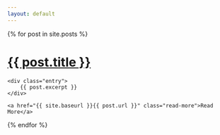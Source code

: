 ```yaml
---
layout: default
---
```


<p>
  {% for post in site.posts %}
    <h1><a href="{{ site.baseurl }}{{ post.url }}">{{ post.title }}</a></h1>

    <div class="entry">
        {{ post.excerpt }}
    </div>

    <a href="{{ site.baseurl }}{{ post.url }}" class="read-more">Read More</a>
  {% endfor %}
</p>
